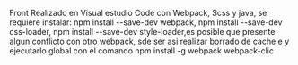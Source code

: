 Front 
Realizado en Visual estudio Code con Webpack, Scss y java, se requiere instalar: npm install --save-dev webpack, npm install --save-dev css-loader, npm install --save-dev style-loader,es posible que presente algun conflicto con otro webpack, sde ser asi realizar borrado de cache e y ejecutarlo global con el comando npm install -g webpack webpack-clic